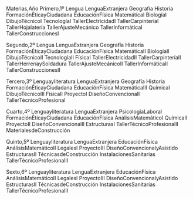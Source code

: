 Materias,Año
Primero,1º
Lengua
LenguaExtranjera
Geografía
Historia
FormaciónÉticayCiudadana
EducaciónFísica
MatemáticaI
BiologíaI
DibujoTécnicoI
TecnologíaI
TallerElectricidadI
TallerCarpinteríaI
TallerHojalatería
TallerAjusteMecánico
TallerInformáticaI
TallerConstruccionesI

Segundo,2º
Lengua
LenguaExtranjera
Geografía
Historia
FormaciónÉticayCiudadana
EducaciónFísica
MatemáticaII
BiologíaII
DibujoTécnicoII
TecnologíaII
FísicaI
TallerElectricidadII
TallerCarpinteríaII
TallerHerreríaySoldadura
TallerAjusteMecánicoII
TallerInformáticaII
TallerConstruccionesII

Tercero,3º
Lenguayliteratura
LenguaExtranjera
Geografía
Historia
FormaciónÉticayCiudadana
EducaciónFísica
MatemáticaIII
QuímicaI
DibujoTécnicoIII
FísicaII
ProyectoI
DiseñoConvencionalI
TallerTécnicoProfesional

Cuarto,4º
Lenguayliteratura
LenguaExtranjera
PsicologíaLaboral
FormaciónÉticayCiudadana
EducaciónFísica
AnálisisMatemáticoI
QuímicaII
ProyectoII
DiseñoConvencionalII
EstructurasI
TallerTécnicoProfesionalII
MaterialesdeConstrucción

Quinto,5º
Lenguayliteratura
LenguaExtranjera
EducaciónFísica
AnálisisMatemáticoII
LegalesI
ProyectoIII
DiseñoConvencionalyAsistido
EstructurasII
TécnicasdeConstrucción
InstalacionesSanitarias
TallerTécnicoProfesionalII

Sexto,6º
Lenguayliteratura
LenguaExtranjera
EducaciónFísica
AnálisisMatemáticoII
LegalesI
ProyectoIII
DiseñoConvencionalyAsistido
EstructurasII
TécnicasdeConstrucción
InstalacionesSanitarias
TallerTécnicoProfesionalII